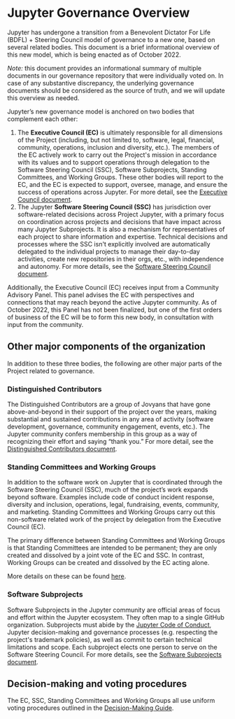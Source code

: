 # Jupyter Governance Overview

Jupyter has undergone a transition from a Benevolent Dictator For Life (BDFL) + Steering Council model of governance to a new one, based on several related bodies. This document is a brief informational overview of this new model, which is being enacted as of October 2022.

_Note:_ this document provides an informational summary of multiple documents in our governance repository that were individually voted on. In case of any substantive discrepancy, the underlying governance documents should be considered as the source of truth, and we will update this overview as needed.

Jupyter’s new governance model is anchored on two bodies that complement each other:

1. The **Executive Council (EC)** is ultimately responsible for all dimensions of the Project (including, but not limited to, software, legal, financial, community, operations, inclusion and diversity, etc.). The members of the EC actively work to carry out the Project's mission in accordance with its values and to support operations through delegation to the Software Steering Council (SSC), Software Subprojects, Standing Committees, and Working Groups. These other bodies will report to the EC, and the EC is expected to support, oversee, manage, and ensure the success of operations across Jupyter. For more detail, see the [Executive Council document](executive_council.md).
2. The Jupyter **Software Steering Council (SSC)** has jurisdiction over software-related decisions across Project Jupyter, with a primary focus on coordination across projects and decisions that have impact across many Jupyter Subprojects. It is also a mechanism for representatives of each project to share information and expertise. Technical decisions and processes where the SSC isn't explicitly involved are automatically delegated to the individual projects to manage their day-to-day activities, create new repositories in their orgs, etc., with independence and autonomy. For more details, see the [Software Steering Council document](software_steering_council.md).

Additionally, the Executive Council (EC) receives input from a Community Advisory Panel. This panel advises the EC with perspectives and connections that may reach beyond the active Jupyter community. As of October 2022, this Panel has not been finalized, but one of the first orders of business of the EC will be to form this new body, in consultation with input from the community.

## Other major components of the organization

In addition to these three bodies, the following are other major parts of the Project related to governance.

### Distinguished Contributors

The Distinguished Contributors are a group of Jovyans that have gone above-and-beyond in their support of the project over the years, making substantial and sustained contributions in any area of activity (software development, governance, community engagement, events, etc.). The Jupyter community confers membership in this group as a way of recognizing their effort and saying “thank you.” For more detail, see the [Distinguished Contributors document](distinguished_contributors.md).

### Standing Committees and Working Groups

In addition to the software work on Jupyter that is coordinated through the Software Steering Council (SSC), much of the project’s work expands beyond software. Examples include code of conduct incident response, diversity and inclusion, operations, legal, fundraising, events, community, and marketing. Standing Committees and Working Groups carry out this non-software related work of the project by delegation from the Executive Council (EC).

The primary difference between Standing Committees and Working Groups is that Standing Committees are intended to be permanent; they are only created and dissolved by a joint vote of the EC and SSC. In contrast, Working Groups can be created and dissolved by the EC acting alone.

More details on these can be found [here](standing_committees_and_working_groups.md).

### Software Subprojects

Software Subprojects in the Jupyter community are official areas of focus and effort within the Jupyter ecosystem. They often map to a single GitHub organization. Subprojects must abide by the [Jupyter Code of Conduct](code_of_conduct.md), Jupyter decision-making and governance processes (e.g. respecting the project's trademark policies), as well as commit to certain technical limitations and scope. Each subproject elects one person to serve on the Software Steering Council. For more details, see the [Software Subprojects document](software_subprojects.md).

## Decision-making and voting procedures

The EC, SSC, Standing Committees and Working Groups all use uniform voting procedures outlined in the [Decision-Making Guide](decision_making.md).

